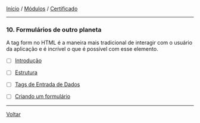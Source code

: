 [Início](https://github.com/Thalyalm/rocketseat-trilha-fundamentar) /
[Módulos](https://github.com/Thalyalm/rocketseat-trilha-fundamentar/tree/main/modulos) /
[Certificado](https://github.com/Thalyalm/rocketseat-trilha-fundamentar/tree/main/certificado)

---

### 10. Formulários de outro planeta

A tag form no HTML é a maneira mais tradicional de interagir com o usuário da aplicação e é incrível o que é possível com esse elemento.

- [ ] [Introdução](https://github.com/Thalyalm/rocketseat-trilha-fundamentar/tree/main/modulos/formularios-de-outro-planeta/introducao)

- [ ] [Estrutura](https://github.com/Thalyalm/rocketseat-trilha-fundamentar/tree/main/modulos/formularios-de-outro-planeta/estrutura)

- [ ] [Tags de Entrada de Dados](https://github.com/Thalyalm/rocketseat-trilha-fundamentar/tree/main/modulos/formularios-de-outro-planeta/tags-de-entrada-de-dados)

- [ ] [Criando um formulário](https://github.com/Thalyalm/rocketseat-trilha-fundamentar/tree/main/modulos/formularios-de-outro-planeta/criando-um-formulario)

---

[Voltar](https://github.com/Thalyalm/rocketseat-trilha-fundamentar/tree/main/modulos)